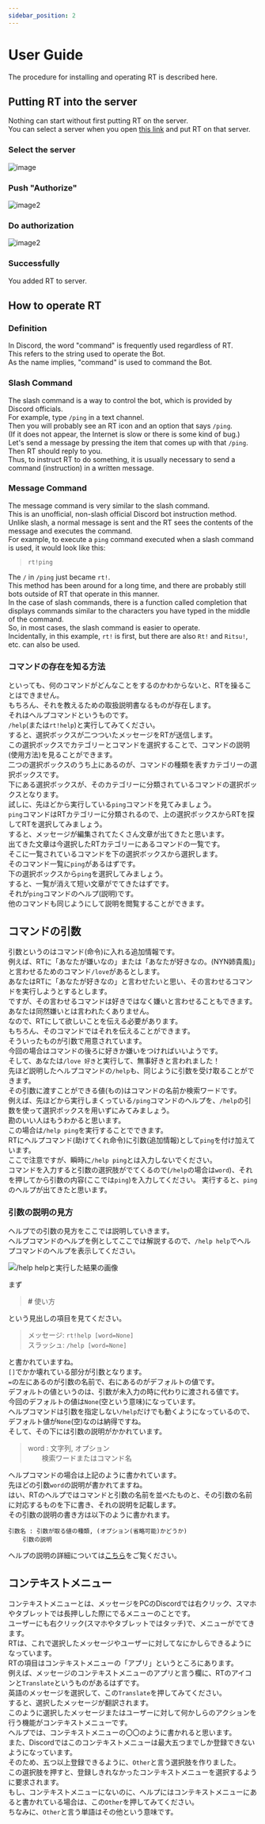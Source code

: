 ```yaml
---
sidebar_position: 2
---
```


# User Guide
The procedure for installing and operating RT is described here.

## Putting RT into the server
Nothing can start without first putting RT on the server.  
You can select a server when you open [this link](https://app.dissoku.net/api/bots/716496407212589087/invite) and put RT on that server.

### Select the server
![image](/img/invite/1.jpg)

### Push "Authorize"
![image2](/img/invite/2.jpg)

### Do authorization
![image2](/img/invite/3.jpg)

### Successfully
You added RT to server.

## How to operate RT
### Definition
In Discord, the word "command" is frequently used regardless of RT.  
This refers to the string used to operate the Bot.  
As the name implies, "command" is used to command the Bot.
### Slash Command
The slash command is a way to control the bot, which is provided by Discord officials.  
For example, type `/ping` in a text channel.  
Then you will probably see an RT icon and an option that says `/ping`.  
(If it does not appear, the Internet is slow or there is some kind of bug.)  
Let's send a message by pressing the item that comes up with that `/ping`.  
Then RT should reply to you.  
Thus, to instruct RT to do something, it is usually necessary to send a command (instruction) in a written message.
### Message Command
The message command is very similar to the slash command.  
This is an unofficial, non-slash official Discord bot instruction method.  
Unlike slash, a normal message is sent and the RT sees the contents of the message and executes the command.  
For example, to execute a `ping` command executed when a slash command is used, it would look like this:
> `rt!ping`

The `/` in `/ping` just became `rt!`.  
This method has been around for a long time, and there are probably still bots outside of RT that operate in this manner.  
In the case of slash commands, there is a function called completion that displays commands similar to the characters you have typed in the middle of the command.  
So, in most cases, the slash command is easier to operate.  
Incidentally, in this example, `rt!` is first, but there are also `Rt!` and `Ritsu!`, etc. can also be used.
### コマンドの存在を知る方法
といっても、何のコマンドがどんなことをするのかわからないと、RTを操ることはできません。  
もちろん、それを教えるための取扱説明書なるものが存在します。  
それはヘルプコマンドというものです。  
`/help`(または`rt!help`)と実行してみてください。  
すると、選択ボックスが二つついたメッセージをRTが送信します。  
この選択ボックスでカテゴリーとコマンドを選択することで、コマンドの説明(使用方法)を見ることができます。  
二つの選択ボックスのうち上にあるのが、コマンドの種類を表すカテゴリーの選択ボックスです。  
下にある選択ボックスが、そのカテゴリーに分類されているコマンドの選択ボックスとなります。  
試しに、先ほどから実行している`ping`コマンドを見てみましょう。  
`ping`コマンドはRTカテゴリーに分類されるので、上の選択ボックスからRTを探してRTを選択してみましょう。  
すると、メッセージが編集されてたくさん文章が出てきたと思います。  
出てきた文章は今選択したRTカテゴリーにあるコマンドの一覧です。  
そこに一覧されているコマンドを下の選択ボックスから選択します。  
そのコマンド一覧に`ping`があるはずです。  
下の選択ボックスから`ping`を選択してみましょう。  
すると、一覧が消えて短い文章がでてきたはずです。  
それが`ping`コマンドのヘルプ(説明)です。  
他のコマンドも同じようにして説明を閲覧することができます。

## コマンドの引数
引数というのはコマンド(命令)に入れる追加情報です。  
例えば、RTに「あなたが嫌いなの」または「あなたが好きなの。(NYN姉貴風)」と言わせるためのコマンド`/love`があるとします。  
あなたはRTに「あなたが好きなの」と言わせたいと思い、その言わせるコマンドを実行しようとするとします。  
ですが、その言わせるコマンドは好きではなく嫌いと言わせることもできます。  
あなたは同然嫌いとは言われたくありません。  
なので、RTにして欲しいことを伝える必要があります。  
もちろん、そのコマンドではそれを伝えることができます。  
そういったものが引数で用意されています。  
今回の場合はコマンドの後ろに好きか嫌いをつければいいようです。  
そして、あなたは`/love 好き`と実行して、無事好きと言われました！  
先ほど説明したヘルプコマンドの`/help`も、同じように引数を受け取ることができます。  
その引数に渡すことができる値(もの)はコマンドの名前か検索ワードです。  
例えば、先ほどから実行しまくっている`/ping`コマンドのヘルプを、`/help`の引数を使って選択ボックスを用いずにみてみましょう。  
勘のいい人はもうわかると思います。  
この場合は`/help ping`を実行することでできます。  
RTにヘルプコマンド(助けてくれ命令)に引数(追加情報)として`ping`を付け加えています。  
ここで注意ですが、瞬時に`/help ping`とは入力しないでください。  
コマンドを入力すると引数の選択肢がでてくるので(`/help`の場合は`word`)、それを押してから引数の内容(ここでは`ping`)を入力してください。 実行すると、`ping`のヘルプが出てきたと思います。
### 引数の説明の見方
ヘルプでの引数の見方をここでは説明していきます。  
ヘルプコマンドのヘルプを例としてここでは解説するので、`/help help`でヘルプコマンドのヘルプを表示してください。

![<code>/help help</code>と実行した結果の画像](/img/help_help.png)

まず
> **#** 使い方

という見出しの項目を見てください。
> メッセージ: `rt!help [word=None]`  
> スラッシュ: `/help [word=None]`

と書かれていますね。  
`[]`でかか壊れている部分が引数となります。  
`=`の左にあるのが引数の名前で、右にあるのがデフォルトの値です。  
デフォルトの値というのは、引数が未入力の時に代わりに渡される値です。  
今回のデフォルトの値は`None`(空という意味)になっています。  
ヘルプコマンドは引数を指定しない`/help`だけでも動くようになっているので、デフォルト値が`None`(空)なのは納得ですね。  
そして、その下には引数の説明がかかれています。
> word : 文字列, オプション  
> 　　検索ワードまたはコマンド名

ヘルプコマンドの場合は上記のように書かれています。  
先ほどの引数`word`の説明が書かれてますね。  
はい、RTのヘルプではコマンドと引数の名前を並べたものと、その引数の名前に対応するものを下に書き、それの説明を記載します。  
その引数の説明の書き方は以下のように書かれます。
```
引数名 : 引数が取る値の種類, (オプション(省略可能)かどうか)
    引数の説明
```
ヘルプの説明の詳細については[こちら](reference/help)をご覧ください。

## コンテキストメニュー
コンテキストメニューとは、メッセージをPCのDiscordでは右クリック、スマホやタブレットでは長押しした際にでるメニューのことです。  
ユーザーにも右クリック(スマホやタブレットではタッチ)で、メニューがでてきます。  
RTは、これで選択したメッセージやユーザーに対してなにかしらできるようになっています。  
RTの項目はコンテキストメニューの「アプリ」というところにあります。  
例えば、メッセージのコンテキストメニューのアプリと言う欄に、RTのアイコンと`Translate`というものがあるはずです。  
英語のメッセージを選択して、この`Translate`を押してみてください。  
すると、選択したメッセージが翻訳されます。  
このように選択したメッセージまたはユーザーに対して何かしらのアクションを行う機能がコンテキストメニューです。  
ヘルプでは、コンテキストメニューの〇〇のように書かれると思います。  
また、Discordではこのコンテキストメニューは最大五つまでしか登録できないようになっています。  
そのため、五つ以上登録できるように、`Other`と言う選択肢を作りました。  
この選択肢を押すと、登録しきれなかったコンテキストメニューを選択するように要求されます。  
もし、コンテキストメニューにないのに、ヘルプにはコンテキストメニューにあると書かれている場合は、この`Other`を押してみてください。  
ちなみに、`Other`と言う単語はその他という意味です。